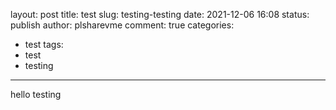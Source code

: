 layout: post
title: test
slug: testing-testing
date: 2021-12-06 16:08
status: publish
author: plsharevme
comment: true
categories: 
  - test
tags: 
  - test
  - testing
---

hello testing
